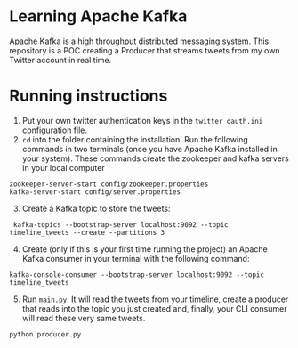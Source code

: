 # Learning Apache Kafka

Apache Kafka is a high throughput distributed messaging system. This repository is  a POC creating a Producer that 
streams tweets from my own Twitter account in real time. 

# Running instructions

1. Put your own twitter authentication keys in the `twitter_oauth.ini` configuration file. 
2. `cd` into the folder containing the installation. Run the following commands in two terminals 
   (once you have Apache Kafka installed in your system). These commands create the zookeeper
   and kafka servers in your local computer

```
zookeeper-server-start config/zookeeper.properties
kafka-server-start config/server.properties
```
3. Create a Kafka topic to store the tweets:

```
 kafka-topics --bootstrap-server localhost:9092 --topic timeline_tweets --create --partitions 3
```

4. Create (only if this is your first time running the project) an Apache Kafka consumer in your terminal with the following command:

```
kafka-console-consumer --bootstrap-server localhost:9092 --topic timeline_tweets
```
5. Run `main.py`. It will read the tweets from your timeline, create a producer that reads into the topic you just
created and, finally, your CLI consumer will read these very same tweets. 
   
```
python producer.py
```